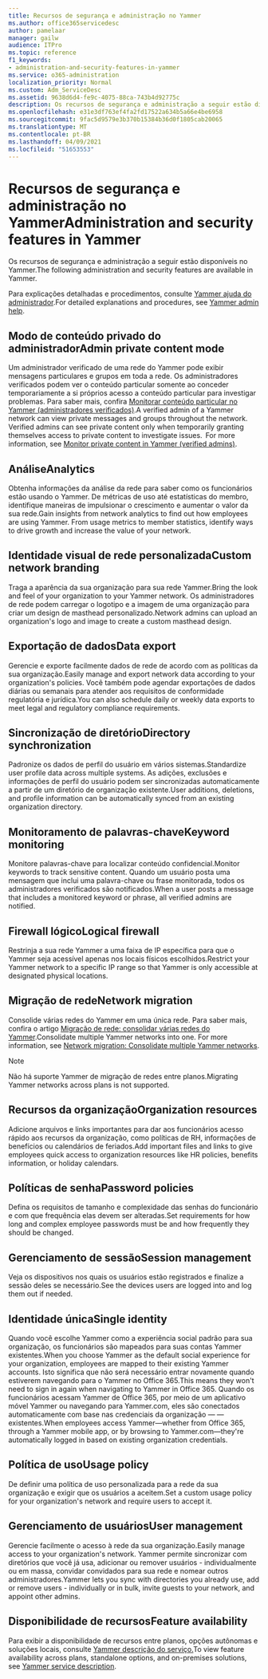 ```yaml
---
title: Recursos de segurança e administração no Yammer
ms.author: office365servicedesc
author: pamelaar
manager: gailw
audience: ITPro
ms.topic: reference
f1_keywords:
- administration-and-security-features-in-yammer
ms.service: o365-administration
localization_priority: Normal
ms.custom: Adm_ServiceDesc
ms.assetid: 9638d6d4-fe9c-4075-88ca-743b4d92775c
description: Os recursos de segurança e administração a seguir estão disponíveis no Yammer.
ms.openlocfilehash: e31e3df763ef4fa2fd17522a634b5a66e4be6958
ms.sourcegitcommit: 9fac5d9579e3b370b15384b36d0f1805cab20065
ms.translationtype: MT
ms.contentlocale: pt-BR
ms.lasthandoff: 04/09/2021
ms.locfileid: "51653553"
---
```

# <a name="administration-and-security-features-in-yammer"></a><span data-ttu-id="e75ad-103">Recursos de segurança e administração no Yammer</span><span class="sxs-lookup"><span data-stu-id="e75ad-103">Administration and security features in Yammer</span></span>

<span data-ttu-id="e75ad-104">Os recursos de segurança e administração a seguir estão disponíveis no Yammer.</span><span class="sxs-lookup"><span data-stu-id="e75ad-104">The following administration and security features are available in Yammer.</span></span>
  
<span data-ttu-id="e75ad-105">Para explicações detalhadas e procedimentos, consulte [Yammer ajuda do administrador](/yammer/).</span><span class="sxs-lookup"><span data-stu-id="e75ad-105">For detailed explanations and procedures, see [Yammer admin help](/yammer/).</span></span>

## <a name="admin-private-content-mode"></a><span data-ttu-id="e75ad-106">Modo de conteúdo privado do administrador</span><span class="sxs-lookup"><span data-stu-id="e75ad-106">Admin private content mode</span></span>

<span data-ttu-id="e75ad-p101">Um administrador verificado de uma rede do Yammer pode exibir mensagens particulares e grupos em toda a rede. Os administradores verificados podem ver o conteúdo particular somente ao conceder temporariamente a si próprios acesso a conteúdo particular para investigar problemas. Para saber mais, confira [Monitorar conteúdo particular no Yammer (administradores verificados)](/yammer/manage-security-and-compliance/monitor-private-content).</span><span class="sxs-lookup"><span data-stu-id="e75ad-p101">A verified admin of a Yammer network can view private messages and groups throughout the network.  Verified admins can see private content only when temporarily granting themselves access to private content to investigate issues.  For more information, see [Monitor private content in Yammer (verified admins)](/yammer/manage-security-and-compliance/monitor-private-content).</span></span>

## <a name="analytics"></a><span data-ttu-id="e75ad-110">Análise</span><span class="sxs-lookup"><span data-stu-id="e75ad-110">Analytics</span></span>

<span data-ttu-id="e75ad-p102">Obtenha informações da análise da rede para saber como os funcionários estão usando o Yammer. De métricas de uso até estatísticas do membro, identifique maneiras de impulsionar o crescimento e aumentar o valor da sua rede.</span><span class="sxs-lookup"><span data-stu-id="e75ad-p102">Gain insights from network analytics to find out how employees are using Yammer. From usage metrics to member statistics, identify ways to drive growth and increase the value of your network.</span></span>

## <a name="custom-network-branding"></a><span data-ttu-id="e75ad-113">Identidade visual de rede personalizada</span><span class="sxs-lookup"><span data-stu-id="e75ad-113">Custom network branding</span></span>

<span data-ttu-id="e75ad-114">Traga a aparência da sua organização para sua rede Yammer.</span><span class="sxs-lookup"><span data-stu-id="e75ad-114">Bring the look and feel of your organization to your Yammer network.</span></span> <span data-ttu-id="e75ad-115">Os administradores de rede podem carregar o logotipo e a imagem de uma organização para criar um design de masthead personalizado.</span><span class="sxs-lookup"><span data-stu-id="e75ad-115">Network admins can upload an organization's logo and image to create a custom masthead design.</span></span>

## <a name="data-export"></a><span data-ttu-id="e75ad-116">Exportação de dados</span><span class="sxs-lookup"><span data-stu-id="e75ad-116">Data export</span></span>

<span data-ttu-id="e75ad-117">Gerencie e exporte facilmente dados de rede de acordo com as políticas da sua organização.</span><span class="sxs-lookup"><span data-stu-id="e75ad-117">Easily manage and export network data according to your organization's policies.</span></span> <span data-ttu-id="e75ad-118">Você também pode agendar exportações de dados diárias ou semanais para atender aos requisitos de conformidade regulatória e jurídica.</span><span class="sxs-lookup"><span data-stu-id="e75ad-118">You can also schedule daily or weekly data exports to meet legal and regulatory compliance requirements.</span></span>
  
## <a name="directory-synchronization"></a><span data-ttu-id="e75ad-119">Sincronização de diretório</span><span class="sxs-lookup"><span data-stu-id="e75ad-119">Directory synchronization</span></span>

<span data-ttu-id="e75ad-120">Padronize os dados de perfil do usuário em vários sistemas.</span><span class="sxs-lookup"><span data-stu-id="e75ad-120">Standardize user profile data across multiple systems.</span></span> <span data-ttu-id="e75ad-121">As adições, exclusões e informações de perfil do usuário podem ser sincronizadas automaticamente a partir de um diretório de organização existente.</span><span class="sxs-lookup"><span data-stu-id="e75ad-121">User additions, deletions, and profile information can be automatically synced from an existing organization directory.</span></span>

## <a name="keyword-monitoring"></a><span data-ttu-id="e75ad-122">Monitoramento de palavras-chave</span><span class="sxs-lookup"><span data-stu-id="e75ad-122">Keyword monitoring</span></span>

<span data-ttu-id="e75ad-123">Monitore palavras-chave para localizar conteúdo confidencial.</span><span class="sxs-lookup"><span data-stu-id="e75ad-123">Monitor keywords to track sensitive content.</span></span> <span data-ttu-id="e75ad-124">Quando um usuário posta uma mensagem que inclui uma palavra-chave ou frase monitorada, todos os administradores verificados são notificados.</span><span class="sxs-lookup"><span data-stu-id="e75ad-124">When a user posts a message that includes a monitored keyword or phrase, all verified admins are notified.</span></span>

## <a name="logical-firewall"></a><span data-ttu-id="e75ad-125">Firewall lógico</span><span class="sxs-lookup"><span data-stu-id="e75ad-125">Logical firewall</span></span>

<span data-ttu-id="e75ad-126">Restrinja a sua rede Yammer a uma faixa de IP específica para que o Yammer seja acessível apenas nos locais físicos escolhidos.</span><span class="sxs-lookup"><span data-stu-id="e75ad-126">Restrict your Yammer network to a specific IP range so that Yammer is only accessible at designated physical locations.</span></span>

## <a name="network-migration"></a><span data-ttu-id="e75ad-127">Migração de rede</span><span class="sxs-lookup"><span data-stu-id="e75ad-127">Network migration</span></span>

<span data-ttu-id="e75ad-p107">Consolide várias redes do Yammer em uma única rede. Para saber mais, confira o artigo [Migração de rede: consolidar várias redes do Yammer](/yammer/configure-your-yammer-network/consolidate-multiple-yammer-networks).</span><span class="sxs-lookup"><span data-stu-id="e75ad-p107">Consolidate multiple Yammer networks into one. For more information, see [Network migration: Consolidate multiple Yammer networks](/yammer/configure-your-yammer-network/consolidate-multiple-yammer-networks).</span></span>
  
> [!NOTE]
> <span data-ttu-id="e75ad-130">Não há suporte Yammer de migração de redes entre planos.</span><span class="sxs-lookup"><span data-stu-id="e75ad-130">Migrating Yammer networks across plans is not supported.</span></span> 

## <a name="organization-resources"></a><span data-ttu-id="e75ad-131">Recursos da organização</span><span class="sxs-lookup"><span data-stu-id="e75ad-131">Organization resources</span></span>

<span data-ttu-id="e75ad-132">Adicione arquivos e links importantes para dar aos funcionários acesso rápido aos recursos da organização, como políticas de RH, informações de benefícios ou calendários de feriados.</span><span class="sxs-lookup"><span data-stu-id="e75ad-132">Add important files and links to give employees quick access to organization resources like HR policies, benefits information, or holiday calendars.</span></span>
  
## <a name="password-policies"></a><span data-ttu-id="e75ad-133">Políticas de senha</span><span class="sxs-lookup"><span data-stu-id="e75ad-133">Password policies</span></span>

<span data-ttu-id="e75ad-134">Defina os requisitos de tamanho e complexidade das senhas do funcionário e com que frequência elas devem ser alteradas.</span><span class="sxs-lookup"><span data-stu-id="e75ad-134">Set requirements for how long and complex employee passwords must be and how frequently they should be changed.</span></span>
  
## <a name="session-management"></a><span data-ttu-id="e75ad-135">Gerenciamento de sessão</span><span class="sxs-lookup"><span data-stu-id="e75ad-135">Session management</span></span>

<span data-ttu-id="e75ad-136">Veja os dispositivos nos quais os usuários estão registrados e finalize a sessão deles se necessário.</span><span class="sxs-lookup"><span data-stu-id="e75ad-136">See the devices users are logged into and log them out if needed.</span></span>

## <a name="single-identity"></a><span data-ttu-id="e75ad-137">Identidade única</span><span class="sxs-lookup"><span data-stu-id="e75ad-137">Single identity</span></span>

<span data-ttu-id="e75ad-138">Quando você escolhe Yammer como a experiência social padrão para sua organização, os funcionários são mapeados para suas contas Yammer existentes.</span><span class="sxs-lookup"><span data-stu-id="e75ad-138">When you choose Yammer as the default social experience for your organization, employees are mapped to their existing Yammer accounts.</span></span> <span data-ttu-id="e75ad-139">Isto significa que não será necessário entrar novamente quando estiverem navegando para o Yammer no Office 365.</span><span class="sxs-lookup"><span data-stu-id="e75ad-139">This means they won't need to sign in again when navigating to Yammer in Office 365.</span></span> <span data-ttu-id="e75ad-140">Quando os funcionários acessam Yammer de Office 365, por meio de um aplicativo móvel Yammer ou navegando para Yammer.com, eles são conectados automaticamente com base nas credenciais da organização &mdash; &mdash; existentes.</span><span class="sxs-lookup"><span data-stu-id="e75ad-140">When employees access Yammer&mdash;whether from Office 365, through a Yammer mobile app, or by browsing to Yammer.com&mdash;they're automatically logged in based on existing organization credentials.</span></span>

## <a name="usage-policy"></a><span data-ttu-id="e75ad-141">Política de uso</span><span class="sxs-lookup"><span data-stu-id="e75ad-141">Usage policy</span></span>

<span data-ttu-id="e75ad-142">De definir uma política de uso personalizada para a rede da sua organização e exigir que os usuários a aceitem.</span><span class="sxs-lookup"><span data-stu-id="e75ad-142">Set a custom usage policy for your organization's network and require users to accept it.</span></span>

## <a name="user-management"></a><span data-ttu-id="e75ad-143">Gerenciamento de usuários</span><span class="sxs-lookup"><span data-stu-id="e75ad-143">User management</span></span>

<span data-ttu-id="e75ad-144">Gerencie facilmente o acesso à rede da sua organização.</span><span class="sxs-lookup"><span data-stu-id="e75ad-144">Easily manage access to your organization's network.</span></span> <span data-ttu-id="e75ad-145">Yammer permite sincronizar com diretórios que você já usa, adicionar ou remover usuários - individualmente ou em massa, convidar convidados para sua rede e nomear outros administradores.</span><span class="sxs-lookup"><span data-stu-id="e75ad-145">Yammer lets you sync with directories you already use, add or remove users - individually or in bulk, invite guests to your network, and appoint other admins.</span></span>

## <a name="feature-availability"></a><span data-ttu-id="e75ad-146">Disponibilidade de recursos</span><span class="sxs-lookup"><span data-stu-id="e75ad-146">Feature availability</span></span>

<span data-ttu-id="e75ad-147">Para exibir a disponibilidade de recursos entre planos, opções autônomas e soluções locais, consulte [Yammer descrição do serviço.](yammer-service-description.md)</span><span class="sxs-lookup"><span data-stu-id="e75ad-147">To view feature availability across plans, standalone options, and on-premises solutions, see [Yammer service description](yammer-service-description.md).</span></span>
